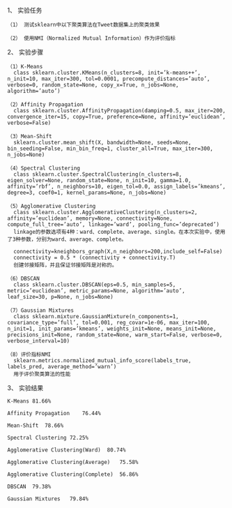 1、	实验任务

    （1）	测试sklearn中以下聚类算法在Tweet数据集上的聚类效果

    （2）	使用NMI（Normalized Mutual Information）作为评价指标

2、	实验步骤

    （1）K-Means
      class sklearn.cluster.KMeans(n_clusters=8, init=’k-means++’, n_init=10, max_iter=300, tol=0.0001, precompute_distances=’auto’, verbose=0, random_state=None, copy_x=True, n_jobs=None, algorithm=’auto’)

    （2）Affinity Propagation
      class sklearn.cluster.AffinityPropagation(damping=0.5, max_iter=200, convergence_iter=15, copy=True, preference=None, affinity=’euclidean’, verbose=False)

    （3）Mean-Shift
      sklearn.cluster.mean_shift(X, bandwidth=None, seeds=None, bin_seeding=False, min_bin_freq=1, cluster_all=True, max_iter=300, n_jobs=None)

    （4）Spectral Clustering
      class sklearn.cluster.SpectralClustering(n_clusters=8, eigen_solver=None, random_state=None, n_init=10, gamma=1.0, affinity=’rbf’, n_neighbors=10, eigen_tol=0.0, assign_labels=’kmeans’, degree=3, coef0=1, kernel_params=None, n_jobs=None)

    （5）Agglomerative Clustering
      class sklearn.cluster.AgglomerativeClustering(n_clusters=2, affinity=’euclidean’, memory=None, connectivity=None, compute_full_tree=’auto’, linkage=’ward’, pooling_func=’deprecated’)
      linkage的参数选项有4种：ward、complete、average、single。在本次实验中，使用了3种参数，分别为ward、average、complete。

      connectivity=kneighbors_graph(X,n_neighbors=200,include_self=False)
      connectivity = 0.5 * (connectivity + connectivity.T)
      创建邻接矩阵，并且保证邻接矩阵是对称的。

    （6）DBSCAN
      class sklearn.cluster.DBSCAN(eps=0.5, min_samples=5, metric=’euclidean’, metric_params=None, algorithm=’auto’, leaf_size=30, p=None, n_jobs=None)

    （7）Gaussian Mixtures
      class sklearn.mixture.GaussianMixture(n_components=1, covariance_type=’full’, tol=0.001, reg_covar=1e-06, max_iter=100, n_init=1, init_params=’kmeans’, weights_init=None, means_init=None, precisions_init=None, random_state=None, warm_start=False, verbose=0, verbose_interval=10) 

    （8）评价指标NMI
      sklearn.metrics.normalized_mutual_info_score(labels_true, labels_pred, average_method=’warn’)
      用于评价聚类算法的性能
  
3、	实验结果

    K-Means	81.66%

    Affinity Propagation	76.44%

    Mean-Shift	78.66%

    Spectral Clustering	72.25%

    Agglomerative Clustering(Ward)	80.74%

    Agglomerative Clustering(Average)	75.58%

    Agglomerative Clustering(Complete)	56.86%

    DBSCAN	79.38%

    Gaussian Mixtures	79.84%

